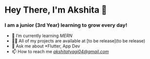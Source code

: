 # Hey There, I'm Akshita 👋

### I am a junior (3rd Year) learning to grow every day!
- 🌱 I’m currently learning *MERN*
-  👨‍💻 All of my projects are available at [to be release](to be release)
- 💬 Ask me about *Flutter, App Dev
- 📫 How to reach me *akshitatyagi04@gmail.com*
<!--
**akshita1204/akshita1204** is a ✨ _special_ ✨ repository because its `README.md` (this file) appears on your GitHub profile.

Here are some ideas to get you started:

- 🔭 I’m currently working on ...

- 👯 I’m looking to collaborate on ...
- 🤔 I’m looking for help with ...
- 💬 Ask me about ...
- 📫 How to reach me: ...
- 😄 Pronouns: ...
- ⚡ Fun fact: ...
-->
